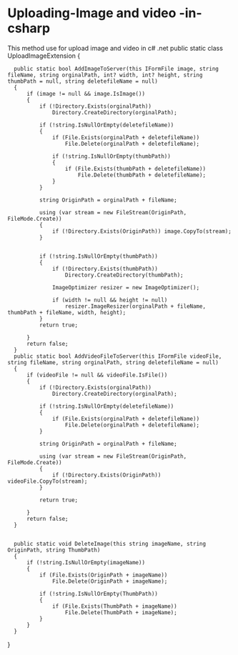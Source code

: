 # Uploading-Image and video -in-csharp
This method use for upload image and video in c# .net 
  public static class UploadImageExtension
  {

      public static bool AddImageToServer(this IFormFile image, string fileName, string orginalPath, int? width, int? height, string thumbPath = null, string deletefileName = null)
      {
          if (image != null && image.IsImage())
          {
              if (!Directory.Exists(orginalPath))
                  Directory.CreateDirectory(orginalPath);

              if (!string.IsNullOrEmpty(deletefileName))
              {
                  if (File.Exists(orginalPath + deletefileName))
                      File.Delete(orginalPath + deletefileName);

                  if (!string.IsNullOrEmpty(thumbPath))
                  {
                      if (File.Exists(thumbPath + deletefileName))
                          File.Delete(thumbPath + deletefileName);
                  }
              }

              string OriginPath = orginalPath + fileName;

              using (var stream = new FileStream(OriginPath, FileMode.Create))
              {
                  if (!Directory.Exists(OriginPath)) image.CopyTo(stream);
              }


              if (!string.IsNullOrEmpty(thumbPath))
              {
                  if (!Directory.Exists(thumbPath))
                      Directory.CreateDirectory(thumbPath);

                  ImageOptimizer resizer = new ImageOptimizer();

                  if (width != null && height != null)
                      resizer.ImageResizer(orginalPath + fileName, thumbPath + fileName, width, height);
              }
              return true;

          }
          return false;
      }
      public static bool AddVideoFileToServer(this IFormFile videoFile, string fileName, string orginalPath, string deletefileName = null)
      {
          if (videoFile != null && videoFile.IsFile())
          {
              if (!Directory.Exists(orginalPath))
                  Directory.CreateDirectory(orginalPath);

              if (!string.IsNullOrEmpty(deletefileName))
              {
                  if (File.Exists(orginalPath + deletefileName))
                      File.Delete(orginalPath + deletefileName);
              }

              string OriginPath = orginalPath + fileName;

              using (var stream = new FileStream(OriginPath, FileMode.Create))
              {
                  if (!Directory.Exists(OriginPath)) videoFile.CopyTo(stream);
              }

              return true;

          }
          return false;
      }


      public static void DeleteImage(this string imageName, string OriginPath, string ThumbPath)
      {
          if (!string.IsNullOrEmpty(imageName))
          {
              if (File.Exists(OriginPath + imageName))
                  File.Delete(OriginPath + imageName);

              if (!string.IsNullOrEmpty(ThumbPath))
              {
                  if (File.Exists(ThumbPath + imageName))
                      File.Delete(ThumbPath + imageName);
              }
          }
      }

  }
